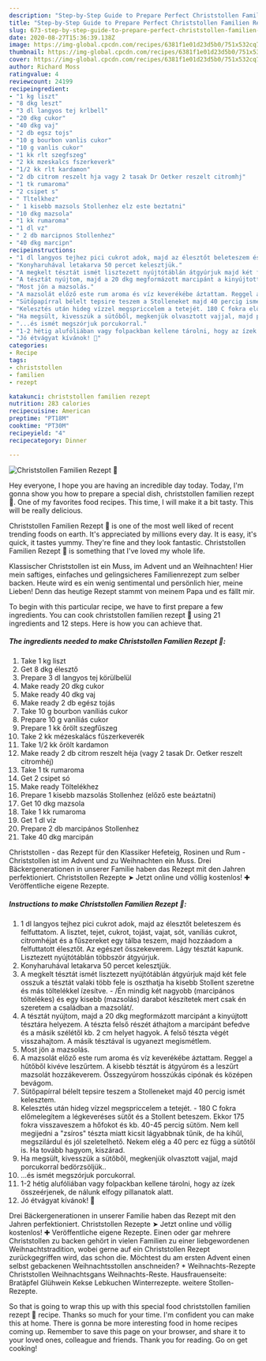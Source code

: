 ```yaml
---
description: "Step-by-Step Guide to Prepare Perfect Christstollen Familien Rezept 🌲"
title: "Step-by-Step Guide to Prepare Perfect Christstollen Familien Rezept 🌲"
slug: 673-step-by-step-guide-to-prepare-perfect-christstollen-familien-rezept
date: 2020-08-27T15:36:39.138Z
image: https://img-global.cpcdn.com/recipes/6381f1e01d23d5b0/751x532cq70/christstollen-familien-rezept-🌲-recept-foto.jpg
thumbnail: https://img-global.cpcdn.com/recipes/6381f1e01d23d5b0/751x532cq70/christstollen-familien-rezept-🌲-recept-foto.jpg
cover: https://img-global.cpcdn.com/recipes/6381f1e01d23d5b0/751x532cq70/christstollen-familien-rezept-🌲-recept-foto.jpg
author: Richard Moss
ratingvalue: 4
reviewcount: 24199
recipeingredient:
- "1 kg liszt"
- "8 dkg leszt"
- "3 dl langyos tej krlbell"
- "20 dkg cukor"
- "40 dkg vaj"
- "2 db egsz tojs"
- "10 g bourbon vanlis cukor"
- "10 g vanlis cukor"
- "1 kk rlt szegfszeg"
- "2 kk mzeskalcs fszerkeverk"
- "1/2 kk rlt kardamon"
- "2 db citrom reszelt hja vagy 2 tasak Dr Oetker reszelt citromhj"
- "1 tk rumaroma"
- "2 csipet s"
- " Tltelkhez"
- " 1 kisebb mazsols Stollenhez elz este beztatni"
- "10 dkg mazsola"
- "1 kk rumaroma"
- "1 dl vz"
- " 2 db marcipnos Stollenhez"
- "40 dkg marcipn"
recipeinstructions:
- "1 dl langyos tejhez pici cukrot adok, majd az élesztőt beleteszem és felfuttatom. A lisztet, tejet, cukrot, tojást, vajat, sót, vaníliás cukrot, citromhéjat és a fűszereket egy tálba teszem, majd hozzáadom a felfuttatott élesztőt. Az egészet összekeverem. Lágy tésztát kapunk. Lisztezett nyújtótáblán többször átgyúrjuk."
- "Konyharuhával letakarva 50 percet kelesztjük."
- "A megkelt tésztát ismét lisztezett nyújtótáblán átgyúrjuk majd két fele osszuk a tésztát valaki több fele is oszthatja ha kisebb Stollent szeretne és más töltelékkel ízesítve. /Én mindig két nagyobb (marcipános töltelékes) és egy kisebb (mazsolás) darabot készítetek mert csak én szeretem a családban a mazsolát/."
- "A tésztát nyújtom, majd a 20 dkg megformázott marcipánt a kinyújtott tésztára helyezem. A tészta felső részét áthajtom a marcipánt befedve és a másik szélétől kb. 2 cm helyet hagyok. A felső tészta végét visszahajtom. A másik tésztával is ugyanezt megismétlem."
- "Most jön a mazsolás."
- "A mazsolát előző este rum aroma és víz keverékébe áztattam. Reggel a hűtőből kivéve leszűrtem. A kisebb tésztát is átgyúrom és a leszűrt mazsolát hozzákeverem. Összegyúrom hosszúkás cipónak és középen bevágom."
- "Sütőpapírral bélelt tepsire teszem a Stolleneket majd 40 percig ismét kelesztem."
- "Kelesztés után hideg vízzel megspriccelem a tetejét. 180 C fokra előmelegítem a légkeveréses sütőt és a Stollent beteszem. Ekkor 175 fokra visszaveszem a hőfokot és kb. 40-45 percig sütöm. Nem kell megijedni a &#34;zsíros&#34; tészta miatt kicsit lágyabbnak tűnik, de ha kihűl, megszilárdul és jól szeletelhető. Nekem elég a 40 perc ez függ a sütőtől is. Ha tovább hagyom, kiszárad."
- "Ha megsült, kivesszük a sütőből, megkenjük olvasztott vajjal, majd porcukorral bedörzsöljük.."
- "...és ismét megszórjuk porcukorral."
- "1-2 hétig alufóliában vagy folpackban kellene tárolni, hogy az ízek összeérjenek, de nálunk elfogy pillanatok alatt."
- "Jó étvágyat kívánok! 🙂"
categories:
- Recipe
tags:
- christstollen
- familien
- rezept

katakunci: christstollen familien rezept 
nutrition: 283 calories
recipecuisine: American
preptime: "PT18M"
cooktime: "PT30M"
recipeyield: "4"
recipecategory: Dinner

---
```



![Christstollen Familien Rezept 🌲](https://img-global.cpcdn.com/recipes/6381f1e01d23d5b0/751x532cq70/christstollen-familien-rezept-🌲-recept-foto.jpg)

Hey everyone, I hope you are having an incredible day today. Today, I'm gonna show you how to prepare a special dish, christstollen familien rezept 🌲. One of my favorites food recipes. This time, I will make it a bit tasty. This will be really delicious.

Christstollen Familien Rezept 🌲 is one of the most well liked of recent trending foods on earth. It's appreciated by millions every day. It is easy, it's quick, it tastes yummy. They're fine and they look fantastic. Christstollen Familien Rezept 🌲 is something that I've loved my whole life.

Klassischer Christstollen ist ein Muss, im Advent und an Weihnachten! Hier mein saftiges, einfaches und gelingsicheres Familienrezept zum selber backen. Heute wird es ein wenig sentimental und persönlich hier, meine Lieben! Denn das heutige Rezept stammt von meinem Papa und es fällt mir.


To begin with this particular recipe, we have to first prepare a few ingredients. You can cook christstollen familien rezept 🌲 using 21 ingredients and 12 steps. Here is how you can achieve that.

<!--inarticleads1-->

##### The ingredients needed to make Christstollen Familien Rezept 🌲:

1. Take 1 kg liszt
1. Get 8 dkg élesztő
1. Prepare 3 dl langyos tej körülbelül
1. Make ready 20 dkg cukor
1. Make ready 40 dkg vaj
1. Make ready 2 db egész tojás
1. Take 10 g bourbon vaníliás cukor
1. Prepare 10 g vaníliás cukor
1. Prepare 1 kk őrölt szegfűszeg
1. Take 2 kk mézeskalács fűszerkeverék
1. Take 1/2 kk őrölt kardamon
1. Make ready 2 db citrom reszelt héja (vagy 2 tasak Dr. Oetker reszelt citromhéj)
1. Take 1 tk rumaroma
1. Get 2 csipet só
1. Make ready  Töltelékhez
1. Prepare  1 kisebb mazsolás Stollenhez (előző este beáztatni)
1. Get 10 dkg mazsola
1. Take 1 kk rumaroma
1. Get 1 dl víz
1. Prepare  2 db marcipános Stollenhez
1. Take 40 dkg marcipán


Christstollen - das Rezept für den Klassiker Hefeteig, Rosinen und Rum - Christstollen ist im Advent und zu Weihnachten ein Muss. Drei Bäckergenerationen in unserer Familie haben das Rezept mit den Jahren perfektioniert. Christstollen Rezepte ➤ Jetzt online und völlig kostenlos! ✚ Veröffentliche eigene Rezepte. 

<!--inarticleads2-->

##### Instructions to make Christstollen Familien Rezept 🌲:

1. 1 dl langyos tejhez pici cukrot adok, majd az élesztőt beleteszem és felfuttatom. A lisztet, tejet, cukrot, tojást, vajat, sót, vaníliás cukrot, citromhéjat és a fűszereket egy tálba teszem, majd hozzáadom a felfuttatott élesztőt. Az egészet összekeverem. Lágy tésztát kapunk. Lisztezett nyújtótáblán többször átgyúrjuk.
1. Konyharuhával letakarva 50 percet kelesztjük.
1. A megkelt tésztát ismét lisztezett nyújtótáblán átgyúrjuk majd két fele osszuk a tésztát valaki több fele is oszthatja ha kisebb Stollent szeretne és más töltelékkel ízesítve. - /Én mindig két nagyobb (marcipános töltelékes) és egy kisebb (mazsolás) darabot készítetek mert csak én szeretem a családban a mazsolát/.
1. A tésztát nyújtom, majd a 20 dkg megformázott marcipánt a kinyújtott tésztára helyezem. A tészta felső részét áthajtom a marcipánt befedve és a másik szélétől kb. 2 cm helyet hagyok. A felső tészta végét visszahajtom. A másik tésztával is ugyanezt megismétlem.
1. Most jön a mazsolás.
1. A mazsolát előző este rum aroma és víz keverékébe áztattam. Reggel a hűtőből kivéve leszűrtem. A kisebb tésztát is átgyúrom és a leszűrt mazsolát hozzákeverem. Összegyúrom hosszúkás cipónak és középen bevágom.
1. Sütőpapírral bélelt tepsire teszem a Stolleneket majd 40 percig ismét kelesztem.
1. Kelesztés után hideg vízzel megspriccelem a tetejét. - 180 C fokra előmelegítem a légkeveréses sütőt és a Stollent beteszem. Ekkor 175 fokra visszaveszem a hőfokot és kb. 40-45 percig sütöm. Nem kell megijedni a &#34;zsíros&#34; tészta miatt kicsit lágyabbnak tűnik, de ha kihűl, megszilárdul és jól szeletelhető. Nekem elég a 40 perc ez függ a sütőtől is. Ha tovább hagyom, kiszárad.
1. Ha megsült, kivesszük a sütőből, megkenjük olvasztott vajjal, majd porcukorral bedörzsöljük..
1. ...és ismét megszórjuk porcukorral.
1. 1-2 hétig alufóliában vagy folpackban kellene tárolni, hogy az ízek összeérjenek, de nálunk elfogy pillanatok alatt.
1. Jó étvágyat kívánok! 🙂


Drei Bäckergenerationen in unserer Familie haben das Rezept mit den Jahren perfektioniert. Christstollen Rezepte ➤ Jetzt online und völlig kostenlos! ✚ Veröffentliche eigene Rezepte. Einen oder gar mehrere Christstollen zu backen gehört in vielen Familien zu einer liebgewordenen Weihnachtstradition, wobei gerne auf ein Christstollen Rezept zurückgegriffen wird, das schon die. Möchtest du am ersten Advent einen selbst gebackenen Weihnachtsstollen anschneiden? * Weihnachts-Rezepte Christstollen Weihnachtsgans Weihnachts-Reste. Hausfrauenseite: Bratäpfel Glühwein Kekse Lebkuchen Winterrezepte. weitere Stollen-Rezepte. 

So that is going to wrap this up with this special food christstollen familien rezept 🌲 recipe. Thanks so much for your time. I'm confident you can make this at home. There is gonna be more interesting food in home recipes coming up. Remember to save this page on your browser, and share it to your loved ones, colleague and friends. Thank you for reading. Go on get cooking!
